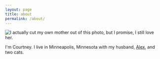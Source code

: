 ```yaml
---
layout: page
title: about
permalink: /about/
---
```


![I actually cut my own mother out of this photo, but I promise, I still love her.](/images/courtney-leans-over)

I'm Courtney. I live in Minneapolis, Minnesota with my husband, [Alex](http://alex.ives.mn), and two cats.